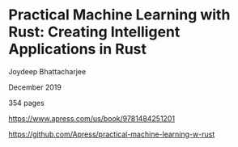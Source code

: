 # Practical Machine Learning with Rust: Creating Intelligent Applications in Rust

Joydeep Bhattacharjee 

December 2019

354 pages

https://www.apress.com/us/book/9781484251201


https://github.com/Apress/practical-machine-learning-w-rust
